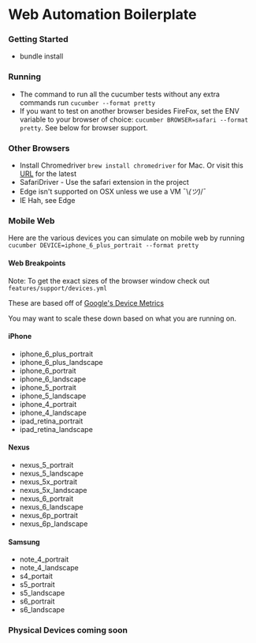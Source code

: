 # Web Automation Boilerplate

### Getting Started

- bundle install


### Running

- The command to run all the cucumber tests without any extra commands run `cucumber --format pretty`
- If you want to test on another browser besides FireFox, set the ENV variable to your browser of choice: `cucumber BROWSER=safari --format pretty`. See below for browser support.

### Other Browsers

- Install Chromedriver `brew install chromedriver` for Mac. Or visit this [URL](https://sites.google.com/a/chromium.org/chromedriver/downloads) for the latest
- SafariDriver - Use the safari extension in the project
- Edge isn't supported on OSX unless we use a VM ¯\\_(ツ)_/¯
- IE Hah, see Edge

### Mobile Web

Here are the various devices you can simulate on mobile web by running `cucumber DEVICE=iphone_6_plus_portrait --format pretty`

#### Web Breakpoints
Note: To get the exact sizes of the browser window check out `features/support/devices.yml` 

These are based off of [Google's Device Metrics](https://design.google.com/devices/)

You may want to scale these down based on what you are running on.
 
#### iPhone

- iphone_6_plus_portrait
- iphone_6_plus_landscape 
- iphone_6_portrait
- iphone_6_landscape
- iphone_5_portrait
- iphone_5_landscape
- iphone_4_portrait
- iphone_4_landscape
- ipad_retina_portrait
- ipad_retina_landscape
 
#### Nexus

- nexus_5_portrait
- nexus_5_landscape
- nexus_5x_portrait
- nexus_5x_landscape
- nexus_6_portrait
- nexus_6_landscape
- nexus_6p_portrait
- nexus_6p_landscape
 
#### Samsung

- note_4_portrait
- note_4_landscape
- s4_portait
- s5_portrait
- s5_landscape
- s6_portrait
- s6_landscape

### Physical Devices coming soon